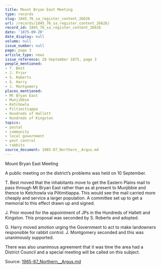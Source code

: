 ```yaml
---
title: Mount Bryan East Meeting
type: records
slug: 1845_76_sa_register_content_26626
url: /records/1845_76_sa_register_content_26626/
record_id: 1845_76_sa_register_content_26626
date: '1875-09-20'
date_display: null
volume: null
issue_number: null
page: page 3
article_type: news
issue_reference: 20 September 1875, page 3
people_mentioned:
- T. Best
- J. Prior
- S. Roberts
- G. Harry
- J. Montgomery
places_mentioned:
- Mt Bryan East
- Munjibbie
- Ketchowla
- Piltimitiappa
- Hundreds of Hallett
- Hundreds of Kingston
topics:
- postal
- community
- local government
- pest control
- rabbits
source_document: 1985-87_Northern__Argus.md
---
```


Mount Bryan East Meeting

A public meeting on the district’s problems was held on 10 September.

T. Best moved that the inhabitants move to get the Eastern Plains mail to pass through Mt Bryan East rather than as at present to Munjibbie and thence to Ketchowla via Piltimitiappa.  This would see the mail carried more cheaply and service a larger population.  A committee set up to get a memorial to this effect drawn up and signed.

J. Prior moved for the appointment of JPs in the Hundreds of Hallett and Kingston.  This proposal was seconded by S. Roberts and adopted.

G. Harry moved amotion urging the Government to act to make landowners responsible for rabbit control.  J. Montgomery seconded and this was unanimously supported.

There was also unanimous agreement that it was time the area had a District Council and a special meeting will be called on this subject.

Source: [1985-87_Northern__Argus.md](/downloads/markdown/1985-87_Northern__Argus.md)
